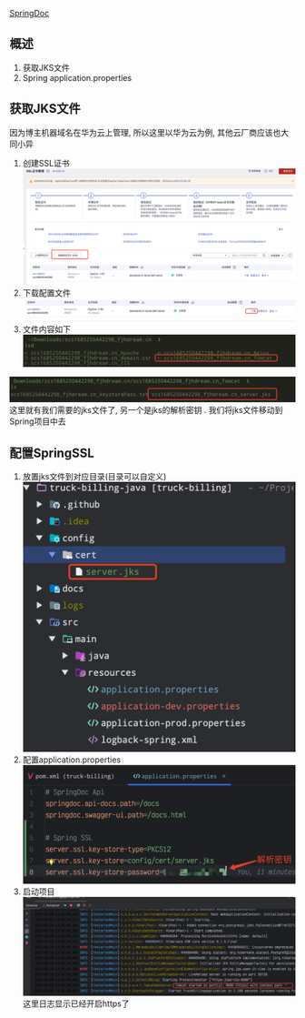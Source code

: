 
[SpringDoc](https://docs.spring.io/spring-boot/docs/current/reference/html/howto.html#howto.webserver.configure-ssl)

## 概述
1. 获取JKS文件
2. Spring application.properties
## 获取JKS文件
因为博主机器域名在华为云上管理, 所以这里以华为云为例, 其他云厂商应该也大同小异

1. 创建SSL证书![](./attachments/Pasted%20image%2020230528133827.png)
2. 下载配置文件
![](./attachments/Pasted%20image%2020230528133908.png)
3. 文件内容如下
![](./attachments/Pasted%20image%2020230528134231.png)

![](./attachments/Pasted%20image%2020230528134251.png)这里就有我们需要的jks文件了, 另一个是jks的解析密钥
. 我们将jks文件移动到Spring项目中去

## 配置SpringSSL
1. 放置jks文件到对应目录(目录可以自定义) ![](./attachments/Pasted%20image%2020230528134448.png)
2. 配置application.properties ![](./attachments/Pasted%20image%2020230528134548.png)
3. 启动项目 ![](./attachments/Pasted%20image%2020230528134623.png)这里日志显示已经开启https了
